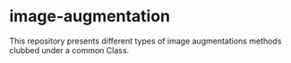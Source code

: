 # image-augmentation
This repository presents different types of image augmentations methods clubbed under a common Class.
